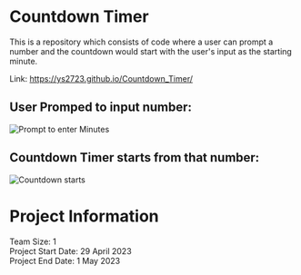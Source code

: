 # Countdown Timer
This is a repository which consists of code where a user can prompt a number and the countdown would start with the user's input as the starting minute.

Link: https://ys2723.github.io/Countdown_Timer/

## User Promped to input number: 

![Prompt to enter Minutes](https://i.postimg.cc/nzp11KYx/Screenshot-16865.png)

## Countdown Timer starts from that number: 

![Countdown starts](https://i.postimg.cc/rFx3gj50/Screenshot-16866.png)

##
# Project Information
Team Size: 1 <br/>
Project Start Date: 29 April 2023 <br/>
Project End Date: 1 May 2023 <br/>
